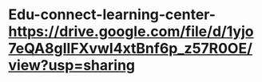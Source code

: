 


# Edu-connect-learning-center-https://drive.google.com/file/d/1yjo7eQA8gIlFXvwI4xtBnf6p_z57R0OE/view?usp=sharing
